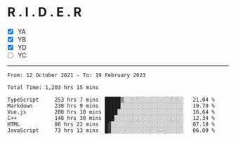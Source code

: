 # R . I . D . E . R

- [x] YA
- [x] YB
- [x] YD
- [ ] YC

---

<!--START_SECTION:waka-->

```text
From: 12 October 2021 - To: 19 February 2023

Total Time: 1,203 hrs 15 mins

TypeScript     253 hrs 7 mins  █████▒░░░░░░░░░░░░░░░░░░░   21.04 %
Markdown       238 hrs 9 mins  █████░░░░░░░░░░░░░░░░░░░░   19.79 %
Vue.js         200 hrs 10 mins ████░░░░░░░░░░░░░░░░░░░░░   16.64 %
C++            148 hrs 30 mins ███░░░░░░░░░░░░░░░░░░░░░░   12.34 %
HTML           86 hrs 22 mins  █▓░░░░░░░░░░░░░░░░░░░░░░░   07.18 %
JavaScript     73 hrs 13 mins  █▓░░░░░░░░░░░░░░░░░░░░░░░   06.09 %
```

<!--END_SECTION:waka-->
